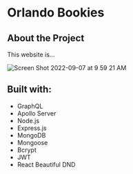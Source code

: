 # Orlando Bookies

## About the Project
This website is...

![Screen Shot 2022-09-07 at 9 59 21 AM](https://user-images.githubusercontent.com/107001559/188911886-030382bd-7659-4a51-ae9a-37a23495dc6b.png)


## Built with:
- GraphQL
- Apollo Server
- Node.js
- Express.js
- MongoDB
- Mongoose
- Bcrypt
- JWT
- React Beautiful DND
